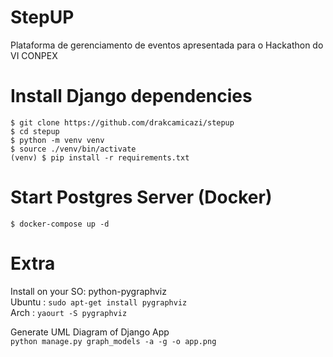 # StepUP
Plataforma de gerenciamento de eventos apresentada para o Hackathon do VI CONPEX


# Install Django dependencies
`$ git clone https://github.com/drakcamicazi/stepup`<br>
`$ cd stepup`<br>
`$ python -m venv venv`<br>
`$ source ./venv/bin/activate`<br>
`(venv) $ pip install -r requirements.txt`

# Start Postgres Server (Docker)
`$ docker-compose up -d`

# Extra
Install on your SO: python-pygraphviz<br>
Ubuntu : `sudo apt-get install pygraphviz`<br>
Arch   : `yaourt -S pygraphviz`<br>

Generate UML Diagram of Django App<br>
`python manage.py graph_models -a -g -o app.png`